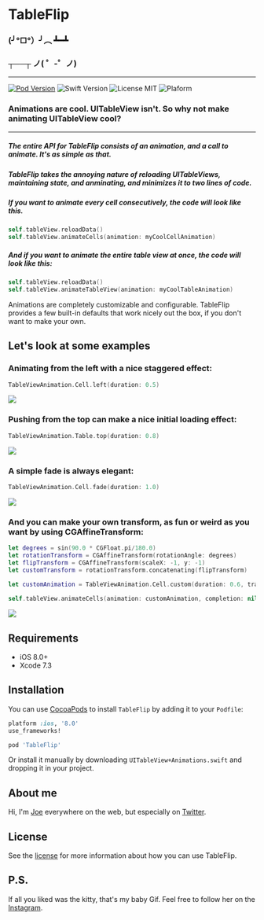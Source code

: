 # TableFlip

### (╯°□°）╯︵ ┻━┻

### ┬──┬ ノ( ゜-゜ノ)
---

[![Pod Version](https://img.shields.io/badge/Pod-1.1-6193DF.svg)](https://cocoapods.org/)
![Swift Version](https://img.shields.io/badge/Swift-3.0%20|%203.1%20|%203.2%20|%204.0-brightgreen.svg)
![License MIT](https://img.shields.io/badge/License-MIT-lightgrey.svg) 
![Plaform](https://img.shields.io/badge/Platform-iOS-lightgrey.svg)

### Animations are cool. UITableView isn't. So why not make animating UITableView cool?

---

##### The entire API for TableFlip consists of an animation, and a call to animate. It's as simple as that.

##### TableFlip takes the annoying nature of reloading UITableViews, maintaining state, and anminating, and minimizes it to two lines of code.

##### If you want to animate every cell consecutively, the code will look like this.

```swift
self.tableView.reloadData()
self.tableView.animateCells(animation: myCoolCellAnimation)
```

##### And if you want to animate the entire table view at once, the code will look like this: 

```swift
self.tableView.reloadData()
self.tableView.animateTableView(animation: myCoolTableAnimation)
```

Animations are completely customizable and configurable. TableFlip provides a few built-in defaults that work nicely out the box, if you don't want to make your own.

## Let's look at some examples


### Animating from the left with a nice staggered effect:

```swift
TableViewAnimation.Cell.left(duration: 0.5)
```

![](gifs/left.gif)


### Pushing from the top can make a nice initial loading effect:

```swift
TableViewAnimation.Table.top(duration: 0.8)
```

![](gifs/top.gif)

### A simple fade is always elegant:

```swift
TableViewAnimation.Cell.fade(duration: 1.0)
```

![](gifs/fade.gif)


### And you can make your own transform, as fun or weird as you want by using CGAffineTransform:

```swift
let degrees = sin(90.0 * CGFloat.pi/180.0)
let rotationTransform = CGAffineTransform(rotationAngle: degrees)
let flipTransform = CGAffineTransform(scaleX: -1, y: -1)
let customTransform = rotationTransform.concatenating(flipTransform)

let customAnimation = TableViewAnimation.Cell.custom(duration: 0.6, transform: customTransform, options: .curveEaseInOut)
                
self.tableView.animateCells(animation: customAnimation, completion: nil)
```

![](gifs/custom.gif)

## Requirements

- iOS 8.0+
- Xcode 7.3

## Installation
You can use [CocoaPods](http://cocoapods.org/) to install `TableFlip` by adding it to your `Podfile`:

```ruby
platform :ios, '8.0'
use_frameworks!

pod 'TableFlip'
```

Or install it manually by downloading `UITableView+Animations.swift` and dropping it in your project.

## About me

Hi, I'm [Joe](http://fabisevi.ch) everywhere on the web, but especially on [Twitter](https://twitter.com/mergesort).

## License

See the [license](LICENSE) for more information about how you can use TableFlip.

## P.S.

If all you liked was the kitty, that's my baby Gif. Feel free to follow her on the [Instagram](https://www.instagram.com/gifthecat).

